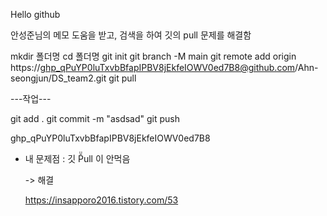 Hello github



안성준님의 메모 도움을 받고, 검색을 하여 깃의 pull 문제를 해결함

mkdir 폴더명
cd 폴더명
git init
git branch -M main
git remote add origin https://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@github.com/Ahn-seongjun/DS_team2.git
git pull

---작업---

git add .
git commit -m "asdsad"
git push



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



- 내 문제점 : 깃 P̆̈ull 이 안먹음

  -> 해결

  https://insapporo2016.tistory.com/53

